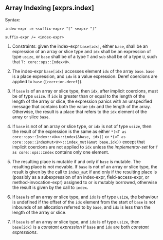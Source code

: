 ## Array Indexing [exprs.index]

Syntax:
```abnf
index-expr := <suffix-expr> "[" <expr> "]"

suffix-expr /= <index-expr>
```

1. Constraints: given the index-expr `base[idx]`, either `base`, shall be an expression of an array or slice type and `idx` shall be an expression of type `usize`, or `base` shall be of a type `T` and `sub` shall be of a type `U`, such that `T: core::ops::Index<U>`.

2. The index-expr `base[idx]` accesses element `idx` of the array `base`. `base` is a place expression, and `idx` is a value expression. Deref coercions are applied to `base` (`[coercion.deref]`). 

3. If `base` is of an array or slice type, then `idx`, after implicit coercions, must be of type `usize`. If `idx` is greater than or equal to the length of the length of the array or slice, the expression panics with an unspecified message that contains both the value `idx` and the length of the array. Otherwise, the result is a place that refers to the `idx` element of the array or slice `base`. 

4. If `base` is not of an array or slice type, or `idx` is not of type `usize`, then the result of the expression is the same as either `*(<T as core::ops::Index::<U>>::index(&base, idx))` or `*(<T as core::ops::IndexMut<U>>::index_mut(&mut base,idx))` except that implicit coercions are not applied to `idx` unless the *implementor-set* for `T as core::ops::Index` contains only one element. 

5. The resulting place is mutable if and only if `base` is mutable. The resulting place is not movable. If `base` is not of an array or slice type, the result is given by the call to `index_mut` if and only if the resulting place is (possibly as a subexpression of an index-expr, field-access-expr, or method-invocation-expr) assigned to or is mutably borrowed, otherwise the result is given by the call to `index`. 

6. If `base` is of an array or slice type, and `idx` is of type `usize`, the behaviour is undefined if the offset of the `idx` element from the start of `base` is not inbounds of an allocation referred to by `base`, and `idx` is less than the length of the array or slice.

7. If `base` is of an array or slice type, and `idx` is of type `usize`, then `base[idx]` is a *constant expression* if `base` and `idx` are both *constant expressions*. 
